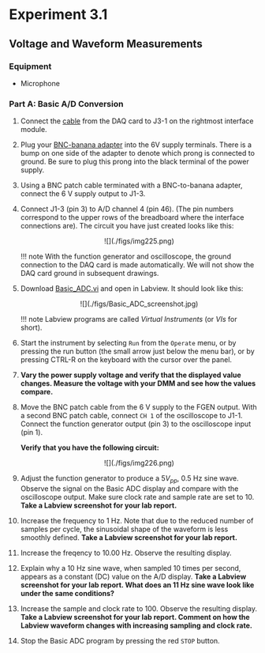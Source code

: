 # Experiment 3.1

## Voltage and Waveform Measurements

### Equipment

* Microphone

### Part A: Basic A/D Conversion

1. Connect the [cable](../misc_images/#daq-cable) from the DAQ card to J3-1 on
   the rightmost interface module.

2. Plug your [BNC-banana adapter](../misc_images/#banana-adapter) into the 6V
   supply terminals. There is a bump on one side of the adapter to denote which
   prong is connected to ground. Be sure to plug this prong into the black
   terminal of the power supply.

3. Using a BNC patch cable terminated with a BNC-to-banana adapter, connect the
   6 V supply output to J1-3.

4. Connect J1-3 (pin 3) to A/D channel 4 (pin 46). (The pin numbers correspond
   to the upper rows of the breadboard where the interface connections are).
   The circuit you have just created looks like this:

    <center>
    ![](./figs/img225.png)
    </center>

    !!! note
        With the function generator and oscilloscope, the ground connection to
        the DAQ card is made automatically. We will not show the DAQ card
        ground in subsequent drawings. 

5.  Download
    [Basic_ADC.vi](https://github.com/gvacaliuc/elec243-lab-website/raw/master/source/lab3/Basic_ADC.vi)
    and open in Labview. It should look like this:

    <center>
    ![](./figs/Basic_ADC_screenshot.jpg)
    </center>

    !!! note
        Labview programs are called *Virtual Instruments* (or *VIs* for short).

6. Start the instrument by selecting `Run` from the `Operate` menu, or by
   pressing the run button (the small arrow just below the menu bar), or by
   pressing CTRL-R on the keyboard with the cursor over the panel.

7. **Vary the power supply voltage and verify that the displayed value changes.
   Measure the voltage with your DMM and see how the values compare.**


8. Move the BNC patch cable from the 6 V supply to the FGEN output. With a
   second BNC patch cable, connect `CH 1` of the oscilloscope to J1-1.  Connect
   the function generator output (pin 3) to the oscilloscope input (pin 1).

    **Verify that you have the following circuit:**

    <center>
    ![](./figs/img226.png)
    </center>

9. Adjust the function generator to produce a $5 V_{pp}$, 0.5 Hz sine wave.
   Observe the signal on the Basic ADC display and compare with the
   oscilloscope output. Make sure clock rate and sample rate are set to 10.
   **Take a Labview screenshot for your lab report.**

10. Increase the frequency to 1 Hz. Note that due to the reduced number of
    samples per cycle, the sinusoidal shape of the waveform is less smoothly
    defined. **Take a Labview screenshot for your lab report.**

11. Increase the freqency to 10.00 Hz. Observe the resulting display.

12. Explain why a 10 Hz sine wave, when sampled 10 times per second, appears as
    a constant (DC) value on the A/D display. **Take a Labview screenshot for
    your lab report. What does an 11 Hz sine wave look like under the same
    conditions?**

13. Increase the sample and clock rate to 100. Observe the resulting display.
    **Take a Labview screenshot for your lab report. Comment on how the Labview
    waveform changes with increasing sampling and clock rate.**

14. Stop the Basic ADC program by pressing the red `STOP` button.
